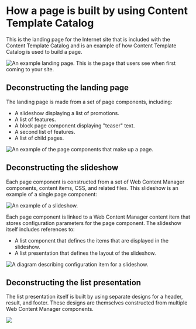 # How a page is built by using Content Template Catalog

This is the landing page for the Internet site that is included with the Content Template Catalog and is an example of how Content Template Catalog is used to build a page.

![An example landing page. This is the page that users see when first coming to your site.](../images/ctc_gs_landing.jpg)

## Deconstructing the landing page

The landing page is made from a set of page components, including:

-   A slideshow displaying a list of promotions.
-   A list of features.
-   A block page component displaying "teaser" text.
-   A second list of features.
-   A list of child pages.

![An example of the page components that make up a page.](../images/ctc_gs_landing_deconstruct.jpg)

## Deconstructing the slideshow

Each page component is constructed from a set of Web Content Manager components, content items, CSS, and related files. This slideshow is an example of a single page component:

![An example of a slideshow.](../images/ctc_gs_slideshow.jpg)

Each page component is linked to a Web Content Manager content item that stores configuration parameters for the page component. The slideshow itself includes references to:

-   A list component that defines the items that are displayed in the slideshow.
-   A list presentation that defines the layout of the slideshow.

![A diagram describing configuration item for a slideshow.](../images/ctc_gs_slideshow_deconstruct.jpg)

## Deconstructing the list presentation

The list presentation itself is built by using separate designs for a header, result, and footer. These designs are themselves constructed from multiple Web Content Manager components.

![](../images/ctc_gs_list_presentation_deconstruct.jpg)


